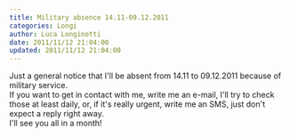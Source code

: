 ```yaml
---
title: Military absence 14.11-09.12.2011
categories: Longi
author: Luca Longinotti
date: 2011/11/12 21:04:00
updated: 2011/11/12 21:04:00
---
```

Just a general notice that I'll be absent from 14.11 to 09.12.2011 because of military service.  
If you want to get in contact with me, write me an e-mail, I'll try to check those at least daily, or, if it's
really urgent, write me an SMS, just don't expect a reply right away.  
I'll see you all in a month!
